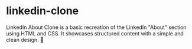 # linkedin-clone
LinkedIn About Clone is a basic recreation of the LinkedIn "About" section using HTML and CSS. It showcases structured content with a simple and clean design. 🚀

